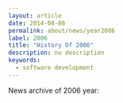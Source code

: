 ```yaml
---
layout: article
date: 2014-08-08
permalink: about/news/year2006
label: 2006
title: "History Of 2006"
description: no description
keywords:
  - software development
---
```


News archive of 2006 year:
